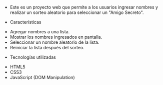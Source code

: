 * Este es un proyecto web que permite a los usuarios ingresar nombres y realizar un sorteo aleatorio para seleccionar un "Amigo Secreto".

* Características
- Agregar nombres a una lista.
- Mostrar los nombres ingresados en pantalla.
- Seleccionar un nombre aleatorio de la lista.
- Reiniciar la lista después del sorteo.

* Tecnologías utilizadas
- HTML5
- CSS3
- JavaScript (DOM Manipulation)
